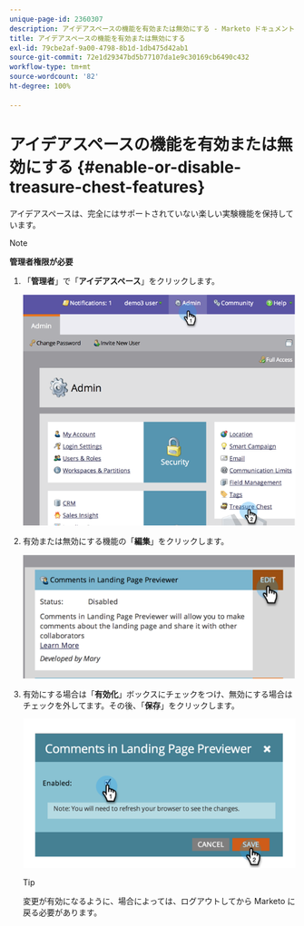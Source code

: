 ```yaml
---
unique-page-id: 2360307
description: アイデアスペースの機能を有効または無効にする - Marketo ドキュメント - 製品ドキュメント
title: アイデアスペースの機能を有効または無効にする
exl-id: 79cbe2af-9a00-4798-8b1d-1db475d42ab1
source-git-commit: 72e1d29347bd5b77107da1e9c30169cb6490c432
workflow-type: tm+mt
source-wordcount: '82'
ht-degree: 100%

---
```


# アイデアスペースの機能を有効または無効にする {#enable-or-disable-treasure-chest-features}

アイデアスペースは、完全にはサポートされていない楽しい実験機能を保持しています。

>[!NOTE]
>
>**管理者権限が必要**

1. 「**管理者**」で「**アイデアスペース**」をクリックします。

   ![](assets/image2014-9-16-17-3a0-3a36.png)

1. 有効または無効にする機能の「**編集**」をクリックします。

   ![](assets/image2014-9-16-16-3a53-3a42.png)

1. 有効にする場合は「**有効化**」ボックスにチェックをつけ、無効にする場合はチェックを外してます。その後、「**保存**」をクリックします。

   ![](assets/image2014-9-16-16-3a53-3a53.png)

   >[!TIP]
   >
   >変更が有効になるように、場合によっては、ログアウトしてから Marketo に戻る必要があります。
